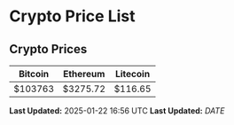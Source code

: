 # Crypto Price List

## Crypto Prices
| Bitcoin | Ethereum | Litecoin |
| ------- | -------- | -------- |
| $103763 | $3275.72 | $116.65 |
**Last Updated:** 2025-01-22 16:56 UTC
**Last Updated:** $DATE$
